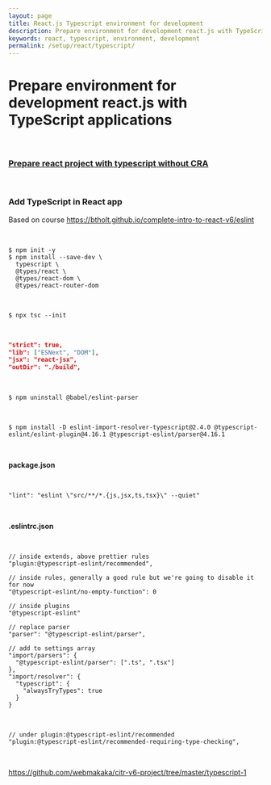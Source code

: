 ```yaml
---
layout: page
title: React.js Typescript environment for development
description: Prepare environment for development react.js with TypeScript applications
keywords: react, typescript, environment, development
permalink: /setup/react/typescript/
---
```


# Prepare environment for development react.js with TypeScript applications

<br/>

### [Prepare react project with typescript without CRA](/setup/react/typescript/build/webpack/)

<br/>

### Add TypeScript in React app

Based on course https://btholt.github.io/complete-intro-to-react-v6/eslint

<!--
  [UI Dev] React with TypeScript and
-->

<br/>

```
$ npm init -y
$ npm install --save-dev \
  typescript \
  @types/react \
  @types/react-dom \
  @types/react-router-dom
```

<br/>

```
$ npx tsc --init
```

<br/>

```json
"strict": true,
"lib": ["ESNext", "DOM"],
"jsx": "react-jsx",
"outDir": "./build",
```

<!--

<br/>

**tsconfig.dev.json**

```json
{
  "extends": "./tsconfig.json,
  "compilerOptions": {
    "jsx": "react-jsxdev"
  }
}
```

-->

<br/>

```
$ npm uninstall @babel/eslint-parser
```

<br/>

```
$ npm install -D eslint-import-resolver-typescript@2.4.0 @typescript-eslint/eslint-plugin@4.16.1 @typescript-eslint/parser@4.16.1
```

<br/>

**package.json**

<br/>

```
"lint": "eslint \"src/**/*.{js,jsx,ts,tsx}\" --quiet"
```

<br/>

**.eslintrc.json**

<br/>

```
// inside extends, above prettier rules
"plugin:@typescript-eslint/recommended",

// inside rules, generally a good rule but we're going to disable it for now
"@typescript-eslint/no-empty-function": 0

// inside plugins
"@typescript-eslint"

// replace parser
"parser": "@typescript-eslint/parser",

// add to settings array
"import/parsers": {
  "@typescript-eslint/parser": [".ts", ".tsx"]
},
"import/resolver": {
  "typescript": {
    "alwaysTryTypes": true
  }
}
```

<br/>

```
// under plugin:@typescript-eslint/recommended
"plugin:@typescript-eslint/recommended-requiring-type-checking",
```

<br/>

https://github.com/webmakaka/citr-v6-project/tree/master/typescript-1
